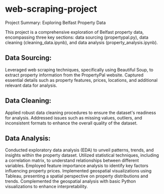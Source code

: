 # web-scraping-project
Project Summary: Exploring Belfast Property Data

This project is a comprehensive exploration of Belfast property data, encompassing three key sections: data sourcing (propertypal.py), data cleaning (cleaning_data.ipynb), and data analysis (property_analysis.ipynb).

## Data Sourcing:

Leveraged web scraping techniques, specifically using Beautiful Soup, to extract property information from the PropertyPal website.
Captured essential details such as property features, prices, locations, and additional relevant data for analysis.

## Data Cleaning:

Applied robust data cleaning procedures to ensure the dataset's readiness for analysis.
Addressed issues such as missing values, outliers, and inconsistent formats to enhance the overall quality of the dataset.

## Data Analysis:

Conducted exploratory data analysis (EDA) to unveil patterns, trends, and insights within the property dataset.
Utilized statistical techniques, including a correlation matrix, to understand relationships between different variables.
Employed feature importance analysis to identify key factors influencing property prices.
Implemented geospatial visualizations using Tableau, presenting a spatial perspective on property distributions and trends.
Complemented the geospatial analysis with basic Python visualizations to enhance interpretability.
